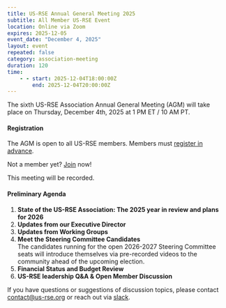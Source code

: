 ```yaml
---
title: US-RSE Annual General Meeting 2025
subtitle: All Member US-RSE Event
location: Online via Zoom
expires: 2025-12-05
event_date: "December 4, 2025"
layout: event
repeated: false
category: association-meeting
duration: 120
time:
    - - start: 2025-12-04T18:00:00Z
        end: 2025-12-04T20:00:00Z
---
```


The sixth US-RSE Association Annual General Meeting (AGM) will take place on Thursday, December 4th, 2025 at 1 PM ET / 10 AM PT.

#### Registration

The AGM is open to all US-RSE members. 
Members must [register in advance](https://zoom.us/meeting/register/VRu8VsvhTJu8nWonjKBl8Q).

Not a member yet? [Join](https://us-rse.org/join/) now!

This meeting will be recorded. 

#### Preliminary Agenda

1. **State of the US-RSE Association: The 2025 year in review and plans for 2026**
1. **Updates from our Executive Director**
1. **Updates from Working Groups**  
1. **Meet the Steering Committee Candidates**  
  The candidates running for the open 2026-2027 Steering Committee seats will introduce themselves via pre-recorded videos to the community ahead of the upcoming election.
1. **Financial Status and Budget Review**  
1. **US-RSE leadership Q&A & Open Member Discussion**  


If you have questions or suggestions of discussion topics, please contact [contact@us-rse.org](mailto:contact@us-rse.org) or reach out via [slack](https://usrse.slack.com/).
